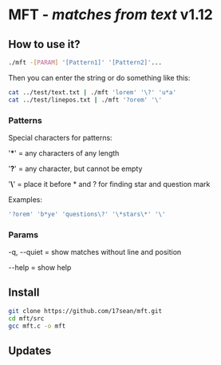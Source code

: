 
# **MFT** - *matches from text* v1.12

## How to use it?

```bash
./mft -[PARAM] '[Pattern1]' '[Pattern2]'...
```
Then you can enter the string
or do something like this:
```bash
cat ../test/text.txt | ./mft 'lorem' '\?' 'u*a'
cat ../test/linepos.txt | ./mft '?orem' '\'
```

### Patterns
Special characters for patterns:

'**\***' = any characters of any length

'**?**' = any character, but cannot be empty

'**\\**' = place it before \* and ? for finding star and question mark

Examples:
``` bash
'?orem' 'b*ye' 'questions\?' '\*stars\*' '\'
```

### Params
-q, --quiet = show matches without line and position

--help      = show help

## Install

```bash
git clone https://github.com/17sean/mft.git
cd mft/src
gcc mft.c -o mft
```

## Updates

